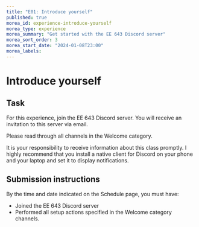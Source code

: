 ```yaml
---
title: "E01: Introduce yourself"
published: true
morea_id: experience-introduce-yourself
morea_type: experience
morea_summary: "Get started with the EE 643 Discord server"
morea_sort_order: 3
morea_start_date: "2024-01-08T23:00"
morea_labels:
---
```


# Introduce yourself

## Task

For this experience, join the EE 643 Discord server. You will receive an invitation to this server via email.

Please read through all channels in the Welcome category.

It is your responsibility to receive information about this class promptly. I highly recommend that you install a native client for Discord on your phone and your laptop and set it to display notifications.

## Submission instructions

By the time and date indicated on the Schedule page, you must have:

  * Joined the EE 643 Discord server
  * Performed all setup actions specified in the Welcome category channels.
